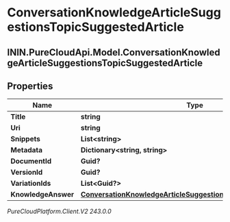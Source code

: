 # ConversationKnowledgeArticleSuggestionsTopicSuggestedArticle

## ININ.PureCloudApi.Model.ConversationKnowledgeArticleSuggestionsTopicSuggestedArticle

## Properties

|Name | Type | Description | Notes|
|------------ | ------------- | ------------- | -------------|
| **Title** | **string** |  | [optional] |
| **Uri** | **string** |  | [optional] |
| **Snippets** | **List&lt;string&gt;** |  | [optional] |
| **Metadata** | **Dictionary&lt;string, string&gt;** |  | [optional] |
| **DocumentId** | **Guid?** |  | [optional] |
| **VersionId** | **Guid?** |  | [optional] |
| **VariationIds** | **List&lt;Guid?&gt;** |  | [optional] |
| **KnowledgeAnswer** | [**ConversationKnowledgeArticleSuggestionsTopicKnowledgeAnswer**](ConversationKnowledgeArticleSuggestionsTopicKnowledgeAnswer) |  | [optional] |



_PureCloudPlatform.Client.V2 243.0.0_
